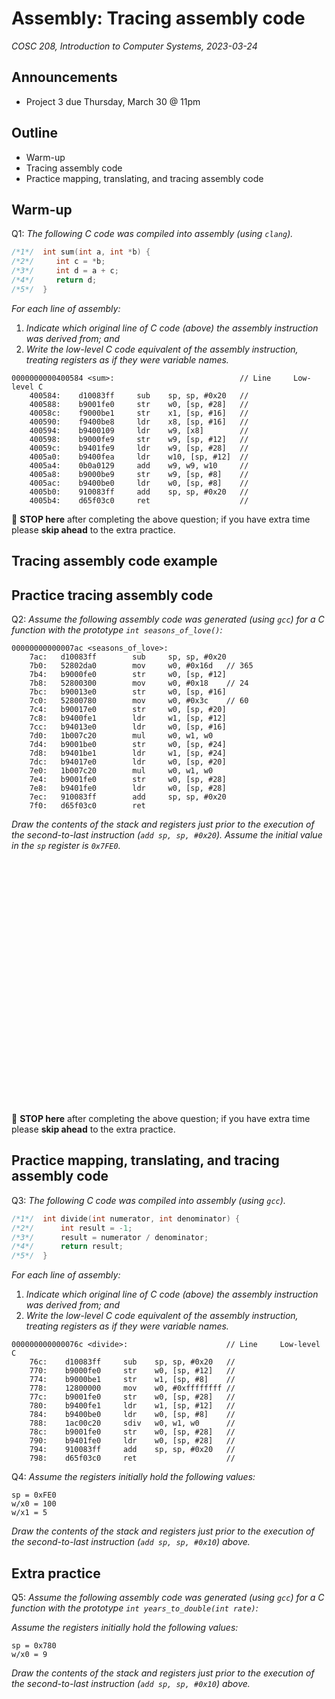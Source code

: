 # Assembly: Tracing assembly code
_COSC 208, Introduction to Computer Systems, 2023-03-24_

## Announcements
* Project 3 due Thursday, March 30 @ 11pm

## Outline
* Warm-up
* Tracing assembly code
* Practice mapping, translating, and tracing assembly code

## Warm-up

Q1: _The following C code was compiled into assembly (using `clang`)._


```c
/*1*/  int sum(int a, int *b) {
/*2*/     int c = *b;
/*3*/     int d = a + c;
/*4*/     return d;
/*5*/  }
```

_For each line of assembly:_
1. _Indicate which original line of C code (above) the assembly instruction was derived from; and_
2. _Write the low-level C code equivalent of the assembly instruction, treating registers as if they were variable names._

```
0000000000400584 <sum>:                            // Line     Low-level C
    400584:    d10083ff     sub    sp, sp, #0x20   // 
    400588:    b9001fe0     str    w0, [sp, #28]   // 
    40058c:    f9000be1     str    x1, [sp, #16]   // 
    400590:    f9400be8     ldr    x8, [sp, #16]   // 
    400594:    b9400109     ldr    w9, [x8]        // 
    400598:    b9000fe9     str    w9, [sp, #12]   // 
    40059c:    b9401fe9     ldr    w9, [sp, #28]   // 
    4005a0:    b9400fea     ldr    w10, [sp, #12]  // 
    4005a4:    0b0a0129     add    w9, w9, w10     // 
    4005a8:    b9000be9     str    w9, [sp, #8]    // 
    4005ac:    b9400be0     ldr    w0, [sp, #8]    // 
    4005b0:    910083ff     add    sp, sp, #0x20   // 
    4005b4:    d65f03c0     ret                    // 
```

🛑 **STOP here** after completing the above question; if you have extra time please **skip ahead** to the extra practice.

<div style="page-break-after:always;"></div>

## Tracing assembly code example

## Practice tracing assembly code

Q2: _Assume the following assembly code was generated (using `gcc`) for a C function with the prototype `int seasons_of_love()`:_

```
00000000000007ac <seasons_of_love>:
    7ac:   d10083ff        sub     sp, sp, #0x20
    7b0:   52802da0        mov     w0, #0x16d   // 365
    7b4:   b9000fe0        str     w0, [sp, #12]
    7b8:   52800300        mov     w0, #0x18    // 24
    7bc:   b90013e0        str     w0, [sp, #16]
    7c0:   52800780        mov     w0, #0x3c    // 60
    7c4:   b90017e0        str     w0, [sp, #20]
    7c8:   b9400fe1        ldr     w1, [sp, #12]
    7cc:   b94013e0        ldr     w0, [sp, #16]
    7d0:   1b007c20        mul     w0, w1, w0
    7d4:   b9001be0        str     w0, [sp, #24]
    7d8:   b9401be1        ldr     w1, [sp, #24]
    7dc:   b94017e0        ldr     w0, [sp, #20]
    7e0:   1b007c20        mul     w0, w1, w0   
    7e4:   b9001fe0        str     w0, [sp, #28]
    7e8:   b9401fe0        ldr     w0, [sp, #28]
    7ec:   910083ff        add     sp, sp, #0x20
    7f0:   d65f03c0        ret
```

_Draw the contents of the stack and registers just prior to the execution of the second-to-last instruction (`add sp, sp, #0x20`). Assume the initial value in the `sp` register is `0x7FE0`._

<p style="height:28em;"></p>

🛑 **STOP here** after completing the above question; if you have extra time please **skip ahead** to the extra practice.

<div style="page-break-after:always;"></div>

## Practice mapping, translating, and tracing assembly code

Q3: _The following C code was compiled into assembly (using `gcc`)._


```c
/*1*/  int divide(int numerator, int denominator) {
/*2*/      int result = -1;
/*3*/      result = numerator / denominator;
/*4*/      return result;
/*5*/  }
```

_For each line of assembly:_
1. _Indicate which original line of C code (above) the assembly instruction was derived from; and_
2. _Write the low-level C code equivalent of the assembly instruction, treating registers as if they were variable names._

```
000000000000076c <divide>:                      // Line     Low-level C
    76c:    d10083ff     sub    sp, sp, #0x20   // 
    770:    b9000fe0     str    w0, [sp, #12]   // 
    774:    b9000be1     str    w1, [sp, #8]    // 
    778:    12800000     mov    w0, #0xffffffff // 
    77c:    b9001fe0     str    w0, [sp, #28]   // 
    780:    b9400fe1     ldr    w1, [sp, #12]   // 
    784:    b9400be0     ldr    w0, [sp, #8]    // 
    788:    1ac00c20     sdiv   w0, w1, w0      // 
    78c:    b9001fe0     str    w0, [sp, #28]   //
    790:    b9401fe0     ldr    w0, [sp, #28]   // 
    794:    910083ff     add    sp, sp, #0x20   // 
    798:    d65f03c0     ret                    // 
```

Q4: _Assume the registers initially hold the following values:_
```
sp = 0xFE0
w/x0 = 100
w/x1 = 5
```
_Draw the contents of the stack and registers just prior to the execution of the second-to-last instruction (`add sp, sp, #0x10`) above._

<div style="page-break-after:always;"></div>

## Extra practice

Q5: _Assume the following assembly code was generated (using `gcc`) for a C function with the prototype `int years_to_double(int rate)`:_

_Assume the registers initially hold the following values:_
```
sp = 0x780
w/x0 = 9
```
_Draw the contents of the stack and registers just prior to the execution of the second-to-last instruction (`add sp, sp, #0x10`) above._
